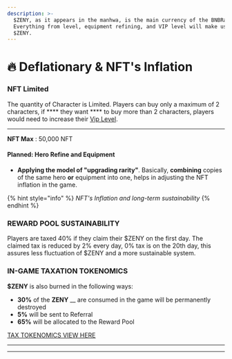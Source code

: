 ```yaml
---
description: >-
  $ZENY, as it appears in the manhwa, is the main currency of the BNBRagnarok.
  Everything from level, equipment refining, and VIP level will make use of
  $ZENY.
---
```


# 🔥 Deflationary & NFT's Inflation

### **NFT Limited**

The quantity of Character is Limited. Players can buy only a maximum of 2 characters, if **** they want **** to buy more than 2 characters, players would need to increase their [Vip Level](../../bnbragnarok-guide/recruit-hero-nft/vip-system-upgrade.md#benefits-received-of-each-vip-level).

****

**NFT Max** : 50,000 NFT

#### Planned: Hero Refine and Equipment&#x20;

* **Applying the model of "upgrading rarity"**. Basically, **combining** copies of the same hero **or** equipment into one, helps in adjusting the NFT inflation in the game.

{% hint style="info" %}
_NFT's Inflation and long-term sustainability_
{% endhint %}

### REWARD POOL SUSTAINABILITY

Players are taxed 40% if they claim their $ZENY on the first day. The claimed tax is reduced by 2% every day, 0% tax is on the 20th day, this assures less fluctuation of $ZENY and a more sustainable system.

### IN-GAME TAXATION TOKENOMICS

**$ZENY** is also burned in the following ways:

* **30%** of the **ZENY** __ are consumed in the game will be permanently destroyed
* **5%** will be sent to Referral
* **65%** will be allocated to the Reward Pool

[TAX TOKENOMICS VIEW HERE](buy-and-sell-fees.md)

****

****


